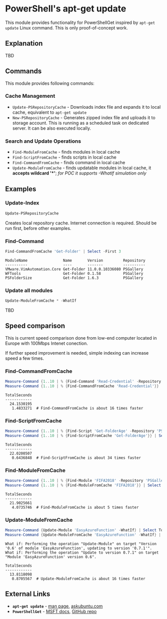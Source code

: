 # PowerShell's apt-get update

This module provides functionality for PowerShellGet inspired by `apt-get update` Linux command. This is only proof-of-concept work.

## Explanation

TBD

## Commands

This module provides following commands:

### Cache Management

- `Update-PSRepositoryCache` - Downloads index file and expands it to local cache, equivalent to `apt-get update`
- `New-PSRepositoryCache` - Generates zipped index file and uploads it to storage account. This is running as a scheduled task on dedicated server. It can be also executed locally.

### Search and Update Operations

- `Find-ModuleFromCache`   - finds modules in local cache
- `Find-ScriptFromCache`   - finds scripts in local cache
- `Find-CommandFromCache`  - finds command in local cache
- `Update-ModuleFromCache` - finds updatable modules in local cache, it **accepts wildcard '*'**; _for POC it supports -WhatIf simulation only_

## Examples

### Update-Index

```PowerShell
Update-PSRepositoryCache
```

Creates local repository cache. Internet connection is required. Should be run first, before other examples.

### Find-Command

```PowerShell
Find-CommandFromCache 'Get-Folder' | Select -First 3
```

```text
ModuleName                Name       Version         Repository
----------                ----       -------         ----------
VMware.VimAutomation.Core Get-Folder 11.0.0.10336080 PSGallery
WFTools                   Get-Folder 0.1.58          PSGallery
PSFolderSize              Get-Folder 1.6.3           PSGallery
```

### Update all modules

```PowerShell
Update-ModuleFromCache * -WhatIf
```

TBD

## Speed comparison

This is current speed comparison done from low-end computer located in Europe with 100Mbps Intenet conection.

If further speed improvement is needed, simple indexing can increase speed a few times.

### Find-CommandFromCache

```PowerShell
Measure-Command {1..10 | % {Find-Command 'Read-Credential' -Repository 'PSGallery'}} | Select TotalSeconds
Measure-Command {1..10 | % {Find-CommandFromCache 'Read-Credential'}} | Select TotalSeconds
```

```text
TotalSeconds
------------
  24.1530195
   1.4833271  # Find-CommandFromCache is about 16 times faster
```

### Find-ScriptFromCache

```PowerShell
Measure-Command {1..10 | % {Find-Script 'Get-FolderAge' -Repository 'PSGallery'}} | Select TotalSeconds
Measure-Command {1..10 | % {Find-ScriptFromCache 'Get-FolderAge'}} | Select TotalSeconds
```

```text
TotalSeconds
------------
  22.0200507
   0.6436848  # Find-ScriptFromCache is about 34 times faster
```

### Find-ModuleFromCache

```PowerShell
Measure-Command {1..10 | % {Find-Module 'FIFA2018' -Repository 'PSGallery'}} | Select TotalSeconds
Measure-Command {1..10 | % {Find-ModuleFromCache 'FIFA2018'}} | Select TotalSeconds
```

```text
TotalSeconds
------------
  21.9025661
   4.0735746  # Find-ModuleFromCache is about 5 times faster
```

### Update-ModuleFromCache

```PowerShell
Measure-Command {Update-Module 'EasyAzureFunction' -WhatIf} | Select TotalSeconds
Measure-Command {Update-ModuleFromCache 'EasyAzureFunction' -WhatIf} | Select TotalSeconds
```

```text
What if: Performing the operation "Update-Module" on target "Version '0.6' of module 'EasyAzureFunction', updating to version '0.7.1'".
What if: Performing the operation "Update to version 0.7.1" on target "Module 'EasyAzureFunction' version 0.6".

TotalSeconds
------------
  13.8118098
   0.8705567  # Update-ModuleFromCache is about 16 times faster
```

## External Links

- **`apt-get update`** - [man page](https://linux.die.net/man/8/apt-get), [askubuntu.com](https://askubuntu.com/questions/222348/what-does-sudo-apt-get-update-do)
- **`PowerShellGet`** - [MSFT docs](https://docs.microsoft.com/en-us/powershell/module/powershellget), [GitHub repo](https://github.com/PowerShell/PowerShellGet)
